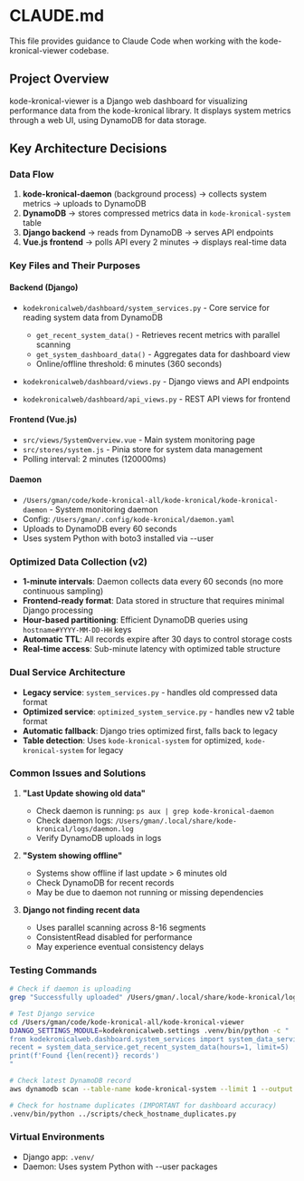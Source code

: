 # CLAUDE.md

This file provides guidance to Claude Code when working with the kode-kronical-viewer codebase.

## Project Overview

kode-kronical-viewer is a Django web dashboard for visualizing performance data from the kode-kronical library. It displays system metrics through a web UI, using DynamoDB for data storage.

## Key Architecture Decisions

### Data Flow
1. **kode-kronical-daemon** (background process) → collects system metrics → uploads to DynamoDB
2. **DynamoDB** → stores compressed metrics data in `kode-kronical-system` table
3. **Django backend** → reads from DynamoDB → serves API endpoints
4. **Vue.js frontend** → polls API every 2 minutes → displays real-time data

### Key Files and Their Purposes

#### Backend (Django)
- `kodekronicalweb/dashboard/system_services.py` - Core service for reading system data from DynamoDB
  - `get_recent_system_data()` - Retrieves recent metrics with parallel scanning
  - `get_system_dashboard_data()` - Aggregates data for dashboard view
  - Online/offline threshold: 6 minutes (360 seconds)

- `kodekronicalweb/dashboard/views.py` - Django views and API endpoints
- `kodekronicalweb/dashboard/api_views.py` - REST API views for frontend

#### Frontend (Vue.js)
- `src/views/SystemOverview.vue` - Main system monitoring page
- `src/stores/system.js` - Pinia store for system data management
- Polling interval: 2 minutes (120000ms)

#### Daemon
- `/Users/gman/code/kode-kronical-all/kode-kronical/kode-kronical-daemon` - System monitoring daemon
- Config: `/Users/gman/.config/kode-kronical/daemon.yaml`
- Uploads to DynamoDB every 60 seconds
- Uses system Python with boto3 installed via --user

### Optimized Data Collection (v2)
- **1-minute intervals**: Daemon collects data every 60 seconds (no more continuous sampling)
- **Frontend-ready format**: Data stored in structure that requires minimal Django processing
- **Hour-based partitioning**: Efficient DynamoDB queries using `hostname#YYYY-MM-DD-HH` keys
- **Automatic TTL**: All records expire after 30 days to control storage costs
- **Real-time access**: Sub-minute latency with optimized table structure

### Dual Service Architecture
- **Legacy service**: `system_services.py` - handles old compressed data format
- **Optimized service**: `optimized_system_service.py` - handles new v2 table format
- **Automatic fallback**: Django tries optimized first, falls back to legacy
- **Table detection**: Uses `kode-kronical-system` for optimized, `kode-kronical-system` for legacy

### Common Issues and Solutions

1. **"Last Update showing old data"**
   - Check daemon is running: `ps aux | grep kode-kronical-daemon`
   - Check daemon logs: `/Users/gman/.local/share/kode-kronical/logs/daemon.log`
   - Verify DynamoDB uploads in logs

2. **"System showing offline"**
   - Systems show offline if last update > 6 minutes old
   - Check DynamoDB for recent records
   - May be due to daemon not running or missing dependencies

3. **Django not finding recent data**
   - Uses parallel scanning across 8-16 segments
   - ConsistentRead disabled for performance
   - May experience eventual consistency delays

### Testing Commands

```bash
# Check if daemon is uploading
grep "Successfully uploaded" /Users/gman/.local/share/kode-kronical/logs/daemon.log | tail -5

# Test Django service
cd /Users/gman/code/kode-kronical-all/kode-kronical-viewer
DJANGO_SETTINGS_MODULE=kodekronicalweb.settings .venv/bin/python -c "
from kodekronicalweb.dashboard.system_services import system_data_service
recent = system_data_service.get_recent_system_data(hours=1, limit=5)
print(f'Found {len(recent)} records')
"

# Check latest DynamoDB record
aws dynamodb scan --table-name kode-kronical-system --limit 1 --output json | jq '.Items[0].timestamp.N'

# Check for hostname duplicates (IMPORTANT for dashboard accuracy)
.venv/bin/python ../scripts/check_hostname_duplicates.py
```

### Virtual Environments
- Django app: `.venv/` 
- Daemon: Uses system Python with --user packages